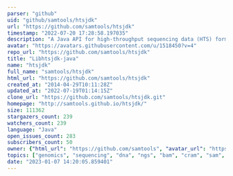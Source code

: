```yaml
---
parser: "github"
uid: "github/samtools/htsjdk"
url: "https://github.com/samtools/htsjdk"
timestamp: "2022-07-20 17:28:58.197035"
description: "A Java API for high-throughput sequencing data (HTS) formats."
avatar: "https://avatars.githubusercontent.com/u/1518450?v=4"
repo_url: "https://github.com/samtools/htsjdk"
title: "Libhtsjdk-java"
name: "htsjdk"
full_name: "samtools/htsjdk"
html_url: "https://github.com/samtools/htsjdk"
created_at: "2014-04-29T10:11:28Z"
updated_at: "2022-07-19T01:14:15Z"
clone_url: "https://github.com/samtools/htsjdk.git"
homepage: "http://samtools.github.io/htsjdk/"
size: 111362
stargazers_count: 239
watchers_count: 239
language: "Java"
open_issues_count: 283
subscribers_count: 50
owner: {"html_url": "https://github.com/samtools", "avatar_url": "https://avatars.githubusercontent.com/u/1518450?v=4", "login": "samtools", "type": "Organization"}
topics: ["genomics", "sequencing", "dna", "ngs", "bam", "cram", "sam", "fasta", "vcf", "java-api", "java"]
date: "2023-01-07 14:20:05.859401"
---
```


